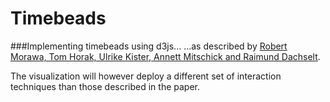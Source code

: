 # Timebeads
###Implementing timebeads using d3js...
...as described by [Robert Morawa, Tom Horak, Ulrike Kister, Annett Mitschick and Raimund Dachselt](http://imld.de/cnt/uploads/Morawa-Horak_ITS2014_nornir.pdf).

The visualization will however deploy a different set of interaction techniques than those described in the paper.
